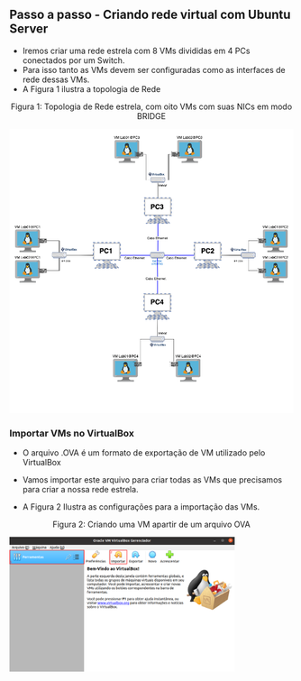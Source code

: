 ## Passo a passo - Criando rede virtual com Ubuntu Server

* Iremos criar uma rede estrela com 8 VMs divididas em 4 PCs conectados por um Switch.
* Para isso tanto as VMs devem ser configuradas como as interfaces de rede dessas VMs.
* A Figura 1 ilustra a topologia de Rede

<p><center> Figura 1: Topologia de Rede estrela, com oito VMs com suas NICs em modo BRIDGE</center></p>   
   <img src="figures/star-network.png" alt=""
	title="Figura 1: Topologia de Rede Estrela" width="800" height="auto" />

### Importar VMs no VirtualBox

* O arquivo .OVA é um formato de exportação de VM utilizado pelo VirtualBox
* Vamos importar este arquivo para criar todas as VMs que precisamos para criar a nossa rede estrela.

* A Figura 2 Ilustra as configurações para a importação das VMs.

<p><center> Figura 2: Criando uma VM apartir de um arquivo OVA</center></p>   
   <img src="figures/import-ova1.png" alt=""
	title="Figura 2a: Clique em Ferramentas/Importar" width="400" height="auto"/> <br/>
   <img src="figures/import-ova2.png" alt=""
	title="Figura 2b: configurações de importação" />
